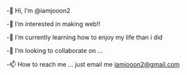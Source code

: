 -👋 Hi, I’m @iamjooon2

-👀 I’m interested in making web!!

-🌱 I’m currently learning how to enjoy my life than i did

-💞️ I’m looking to collaborate on ...

-📫 How to reach me ... just email me iamjooon2@gmail.com
